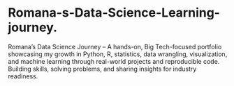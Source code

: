 # Romana-s-Data-Science-Learning-journey.
Romana’s Data Science Journey – A hands-on, Big Tech-focused portfolio showcasing my growth in Python, R, statistics, data wrangling, visualization, and machine learning through real-world projects and reproducible code. Building skills, solving problems, and sharing insights for industry readiness.
